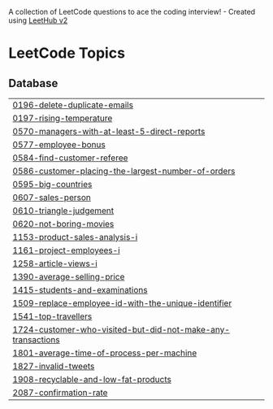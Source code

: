 A collection of LeetCode questions to ace the coding interview! - Created using [LeetHub v2](https://github.com/arunbhardwaj/LeetHub-2.0)
<!---LeetCode Topics Start-->
# LeetCode Topics
## Database
|  |
| ------- |
| [0196-delete-duplicate-emails](https://github.com/seonghoho/LeetCode/tree/master/0196-delete-duplicate-emails) |
| [0197-rising-temperature](https://github.com/seonghoho/LeetCode/tree/master/0197-rising-temperature) |
| [0570-managers-with-at-least-5-direct-reports](https://github.com/seonghoho/LeetCode/tree/master/0570-managers-with-at-least-5-direct-reports) |
| [0577-employee-bonus](https://github.com/seonghoho/LeetCode/tree/master/0577-employee-bonus) |
| [0584-find-customer-referee](https://github.com/seonghoho/LeetCode/tree/master/0584-find-customer-referee) |
| [0586-customer-placing-the-largest-number-of-orders](https://github.com/seonghoho/LeetCode/tree/master/0586-customer-placing-the-largest-number-of-orders) |
| [0595-big-countries](https://github.com/seonghoho/LeetCode/tree/master/0595-big-countries) |
| [0607-sales-person](https://github.com/seonghoho/LeetCode/tree/master/0607-sales-person) |
| [0610-triangle-judgement](https://github.com/seonghoho/LeetCode/tree/master/0610-triangle-judgement) |
| [0620-not-boring-movies](https://github.com/seonghoho/LeetCode/tree/master/0620-not-boring-movies) |
| [1153-product-sales-analysis-i](https://github.com/seonghoho/LeetCode/tree/master/1153-product-sales-analysis-i) |
| [1161-project-employees-i](https://github.com/seonghoho/LeetCode/tree/master/1161-project-employees-i) |
| [1258-article-views-i](https://github.com/seonghoho/LeetCode/tree/master/1258-article-views-i) |
| [1390-average-selling-price](https://github.com/seonghoho/LeetCode/tree/master/1390-average-selling-price) |
| [1415-students-and-examinations](https://github.com/seonghoho/LeetCode/tree/master/1415-students-and-examinations) |
| [1509-replace-employee-id-with-the-unique-identifier](https://github.com/seonghoho/LeetCode/tree/master/1509-replace-employee-id-with-the-unique-identifier) |
| [1541-top-travellers](https://github.com/seonghoho/LeetCode/tree/master/1541-top-travellers) |
| [1724-customer-who-visited-but-did-not-make-any-transactions](https://github.com/seonghoho/LeetCode/tree/master/1724-customer-who-visited-but-did-not-make-any-transactions) |
| [1801-average-time-of-process-per-machine](https://github.com/seonghoho/LeetCode/tree/master/1801-average-time-of-process-per-machine) |
| [1827-invalid-tweets](https://github.com/seonghoho/LeetCode/tree/master/1827-invalid-tweets) |
| [1908-recyclable-and-low-fat-products](https://github.com/seonghoho/LeetCode/tree/master/1908-recyclable-and-low-fat-products) |
| [2087-confirmation-rate](https://github.com/seonghoho/LeetCode/tree/master/2087-confirmation-rate) |
<!---LeetCode Topics End-->